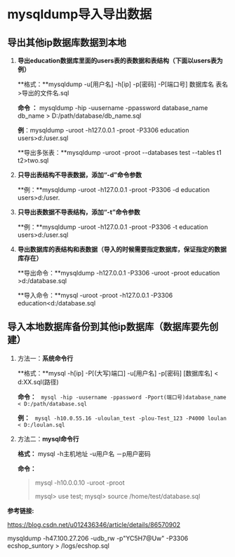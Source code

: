 # mysqldump导入导出数据

## 导出其他ip数据库数据到本地

1. **导出education数据库里面的users表的表数据和表结构（下面以users表为例）**

   **格式：**mysqldump -u[用户名] -h[ip] -p[密码] -P[端口号] 数据库名 表名 >导出的文件名.sql

   **命令 ：** mysqldump -hip -uusername -ppassword database_name db_name > D:/path/database/db_name.sql

   **例**：mysqldump -uroot -h127.0.0.1 -proot -P3306 education users>d:/user.sql 
   
   **导出多张表：**mysqldump -uroot -proot --databases test --tables t1 t2>two.sql

2. **只导出表结构不导表数据，添加“-d”命令参数**

   **例：**mysqldump -uroot -h127.0.0.1 -proot -P3306 -d education users>d:/user.

3. **只导出表数据不导表结构，添加“-t”命令参数**

   **例：**mysqldump -uroot -h127.0.0.1 -proot -P3306 -t education users>d:/user.sql

4. **导出数据库的表结构和表数据（导入的时候需要指定数据库，保证指定的数据库存在）**

   **导出命令：**mysqldump -h127.0.0.1 -P3306 -uroot -proot education >d:/database.sql

   **导入命令：**mysql -uroot -proot -h127.0.0.1 -P3306 education<d:/database.sql

   

## 导入本地数据库备份到其他ip数据库（数据库要先创建）

1. 方法一：**系统命令行**	

   **格式：**mysql -h[ip] -P[(大写)端口] -u[用户名] -p[密码] [数据库名] < d:XX.sql(路径) 

   **命令：** ``` mysql -hip -uusername -ppassword -Pport(端口号)database_name < D:/path/database.sql```

   **例：** ``` mysql -h10.0.55.16 -uloulan_test -plou-Test_123 -P4000 loulan < D:/loulan.sql```

2. 方法二：**mysql命令行**

   **格式：** mysql -h主机地址 -u用户名 －p用户密码
   
   **命令：**  
   
   >mysql -h10.0.0.10 -uroot -proot
   >
   >mysql> use test;
   >mysql> source /home/test/database.sql

**参考链接:**

https://blog.csdn.net/u012436346/article/details/86570902



mysqldump -h47.100.27.206 -udb_rw -p"YC5H7@Uw" -P3306 ecshop_suntory > /logs/ecshop.sql



 
